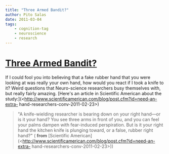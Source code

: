 ```yaml
---
title: "Three Armed Bandit?"
author: Pito Salas
date: 2011-03-04
tags:
    - cognition-tag
    - neuroscience
    - research
---
```

# [Three Armed Bandit?](None)




If I could fool you into believing that a fake rubber hand that you were
looking at was really your own hand, how would you react if I took a knife to
it? Weird questions that Neuro-science researchers busy themselves with, but
really fairly amazing. [Here's an article in Scientific American about the
study:](<http://www.scientificamerican.com/blog/post.cfm?id=need-an-extra-
hand-researchers-conv-2011-02-23>)

> "A knife-wielding researcher is bearing down on your right hand—or is it
> your hand? You see three arms in front of you, and you can feel your palms
> dampen with fear-induced perspiration. But is it your right hand the kitchen
> knife is plunging toward, or a false, rubber right hand?" ( **from**
> [Scientific
> American](<http://www.scientificamerican.com/blog/post.cfm?id=need-an-extra-
> hand-researchers-conv-2011-02-23>))


